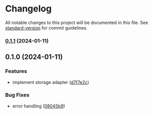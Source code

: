 # Changelog

All notable changes to this project will be documented in this file. See [standard-version](https://github.com/conventional-changelog/standard-version) for commit guidelines.

### [0.1.1](https://github.com/openscript-ch/automerge-repo-storage-opfs/compare/v0.1.0...v0.1.1) (2024-01-11)

## 0.1.0 (2024-01-11)


### Features

* implement storage adapter ([d7f7e2c](https://github.com/openscript-ch/automerge-repo-storage-opfs/commit/d7f7e2c3c4ff51a71ccfdb76c6006c6b96ef10f9))


### Bug Fixes

* error handling ([08045b9](https://github.com/openscript-ch/automerge-repo-storage-opfs/commit/08045b936d222db7ec0cb184b6f7aeb700b6b6b7))
